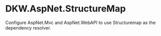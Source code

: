 # DKW.AspNet.StructureMap
Configure AspNet.Mvc and AspNet.WebAPI to use Structuremap as the dependency resolver.
